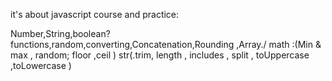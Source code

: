 it's about javascript course and practice:

Number,String,boolean?\
functions,random,converting,Concatenation,Rounding ,Array./
math :(Min & max , random; floor ,ceil )
str(.trim, length , includes , split , toUppercase ,toLowercase )
